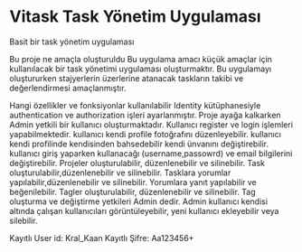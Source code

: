 # Vitask Task Yönetim Uygulaması
Basit bir task yönetim uygulaması

Bu proje ne amaçla oluşturuldu
Bu uygulama amacı küçük amaçlar için kullanılacak bir task yönetimi uygulaması oluşturmaktır. Bu uygulamayı oluştururken stajyerlerin üzerlerine atanacak taskların takibi ve değerlendirmesi amaçlanmıştır.

Hangi özellikler ve fonksiyonlar kullanılabilir
Identity kütüphanesiyle authentication ve authorization işleri ayarlanmıştır.
Proje ayağa kalkarken Admin yetkili bir kullanıcı oluşturmaktadır.
Kullanıcı register ve login işlemleri yapabilmektedir.
kullanıcı kendi profile fotoğrafını düzenleyebilir.
kullanıcı kendi profilinde kendisinden bahsedebilir kendi ünvanını değiştirebilir.
kullanıcı giriş yaparken kullanacağı (username,passowrd) ve email bilgilerini değiştirebilir.
Projeler oluşturulabilir, düzenlenebilir ve silinebilir.
Task oluşturulabilir,düzenlenebilir ve silinebilir.
Tasklara yorumlar yapılabilir,düzenlenebilir ve silinebilir.
Yorumlara yanıt yapılabilir ve beğenilebilir.
Tagler oluşturulabilir, düzenlenebilir ve silinebilir.
Tag oluşturma ve değiştirme yetkileri Admin dedir.
Admin kullanıcı kendisi altında çalışan kullanıcıları görüntüleyebilir, yeni kullanıcı ekleyebilir veya silebilir.

Kayıtlı User id: Kral_Kaan
Kayıtlı Şifre: Aa123456+
